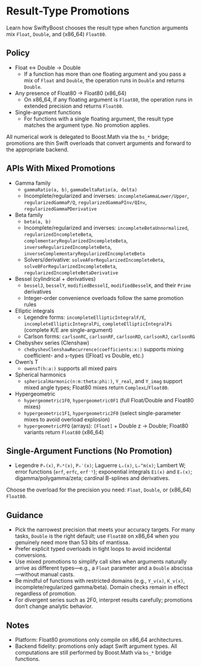 # Result-Type Promotions

Learn how SwiftyBoost chooses the result type when function arguments mix `Float`, `Double`, and (x86_64) `Float80`.

## Policy

- Float ↔ Double → Double
  - If a function has more than one floating argument and you pass a mix of `Float` and `Double`, the operation runs in `Double` and returns `Double`.
- Any presence of Float80 → Float80 (x86_64)
  - On x86_64, if any floating argument is `Float80`, the operation runs in extended precision and returns `Float80`.
- Single-argument functions
  - For functions with a single floating argument, the result type matches the argument type. No promotion applies.

All numerical work is delegated to Boost.Math via the `bs_*` bridge; promotions are thin Swift overloads that convert arguments and forward to the appropriate backend.

## APIs With Mixed Promotions

- Gamma family
  - `gammaRatio(a, b)`, `gammaDeltaRatio(a, delta)`
  - Incomplete/regularized and inverses: `incompleteGammaLower/Upper`, `regularizedGammaP/Q`, `regularizedGammaPInv/QInv`, `regularizedGammaPDerivative`
- Beta family
  - `beta(a, b)`
  - Incomplete/regularized and inverses: `incompleteBetaUnnormalized`, `regularizedIncompleteBeta`, `complementaryRegularizedIncompleteBeta`, `inverseRegularizedIncompleteBeta`, `inverseComplementaryRegularizedIncompleteBeta`
  - Solvers/derivative: `solveAForRegularizedIncompleteBeta`, `solveBForRegularizedIncompleteBeta`, `regularizedIncompleteBetaDerivative`
- Bessel (cylindrical + derivatives)
  - `besselJ`, `besselY`, `modifiedBesselI`, `modifiedBesselK`, and their `Prime` derivatives
  - Integer-order convenience overloads follow the same promotion rules
- Elliptic integrals
  - Legendre forms: `incompleteEllipticIntegralF/E`, `incompleteEllipticIntegralPi`, `completeEllipticIntegralPi` (complete K/E are single-argument)
  - Carlson forms: `carlsonRC`, `carlsonRF`, `carlsonRD`, `carlsonRJ`, `carlsonRG`
- Chebyshev series (Clenshaw)
  - `chebyshevClenshawRecurrence(coefficients:x:)` supports mixing coefficient- and `x`-types ([Float] vs Double, etc.)
- Owen’s T
  - `owensT(h:a:)` supports all mixed pairs
- Spherical harmonics
  - `sphericalHarmonic(n:m:theta:phi:)`, `Y_real`, and `Y_imag` support mixed angle types; Float80 mixes return `ComplexL`/`Float80`.
- Hypergeometric
  - `hypergeometric1F0`, `hypergeometric0F1` (full Float/Double and Float80 mixes)
  - `hypergeometric1F1`, `hypergeometric2F0` (select single-parameter mixes to avoid overload explosion)
  - `hypergeometricPFQ` (arrays): `[Float]` + Double z → Double; Float80 variants return `Float80` (x86_64)

## Single-Argument Functions (No Promotion)

- Legendre `Pₙ(x)`, `Pₙᵐ(x)`, `Pₙ′(x)`; Laguerre `Lₙ(x)`, `Lₙ^m(x)`; Lambert W; error functions (`erf`, `erfc`, `erf⁻¹`); exponential integrals `Ei(x)` and `Eₙ(x)`; digamma/polygamma/zeta; cardinal B-splines and derivatives.

Choose the overload for the precision you need: `Float`, `Double`, or (x86_64) `Float80`.

## Guidance

- Pick the narrowest precision that meets your accuracy targets. For many tasks, `Double` is the right default; use `Float80` on x86_64 when you genuinely need more than 53 bits of mantissa.
- Prefer explicit typed overloads in tight loops to avoid incidental conversions.
- Use mixed promotions to simplify call sites when arguments naturally arrive as different types—e.g., a `Float` parameter and a `Double` abscissa—without manual casts.
- Be mindful of functions with restricted domains (e.g., `Y_v(x)`, `K_v(x)`, incomplete/regularized gamma/beta). Domain checks remain in effect regardless of promotion.
- For divergent series such as 2F0, interpret results carefully; promotions don’t change analytic behavior.

## Notes

- Platform: Float80 promotions only compile on x86_64 architectures.
- Backend fidelity: promotions only adapt Swift argument types. All computations are still performed by Boost.Math via `bs_*` bridge functions.


